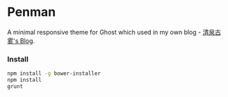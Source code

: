 Penman
======

A minimal responsive theme for Ghost which used in my own blog - [清泉古雾's Blog](http://jser.io).

### Install
``` bash
npm install -g bower-installer
npm install
grunt
```